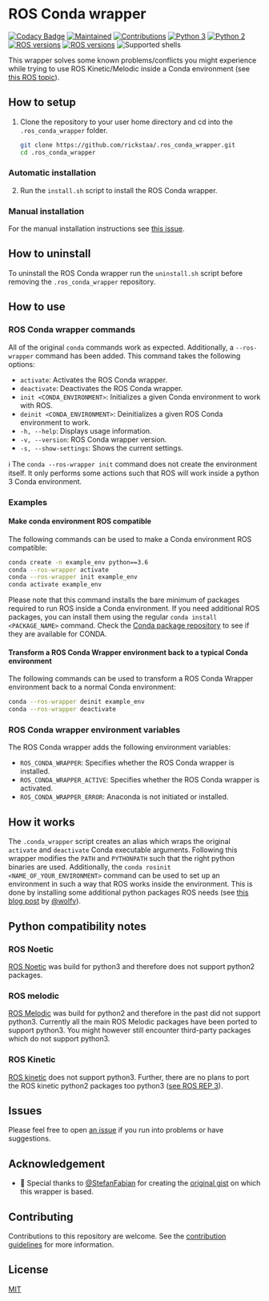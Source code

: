 # ROS Conda wrapper

[![Codacy Badge](https://app.codacy.com/project/badge/Grade/6e8ab010990d4363bfe079944bfe16e4)](https://www.codacy.com/gh/rickstaa/.ros_conda_wrapper/dashboard?utm_source=github.com&utm_medium=referral&utm_content=rickstaa/.ros_conda_wrapper&utm_campaign=Badge_Grade)
[![Maintained](https://img.shields.io/badge/Maintained%3F-yes-green)](https://github.com/rickstaa/ros_conda_wrapper/pulse)
[![Contributions](https://img.shields.io/badge/contributions-welcome-orange.svg)](contributing.md)
[![Python 3](https://img.shields.io/badge/python%203-3.7%20%7C%203.6%20%7C%203.5-green.svg)](https://www.python.org/)
[![Python 2](https://img.shields.io/badge/python%202-2.7%20%7C%202.6%20%7C%202.5-brightgreen.svg)](https://www.python.org/)
[![ROS versions](https://img.shields.io/badge/conda%20versions-all-brightgreen)](https://docs.conda.io)
[![ROS versions](https://img.shields.io/badge/ROS%20versions-Kinetic%20%7C%20Melodic%20%7C%20Noetic-brightgreen)](https://wiki.ros.org)
![Supported shells](https://img.shields.io/badge/Supported%20shells-bash-blue)

This wrapper solves some known problems/conflicts you might experience while trying to use ROS Kinetic/Melodic inside a Conda environment
(see [this ROS topic](https://answers.ros.org/question/256886/conflict-anaconda-vs-ros-catking_pkg-not-found/)).

## How to setup

1.  Clone the repository to your user home directory and cd into the `.ros_conda_wrapper` folder.

    ```bash
    git clone https://github.com/rickstaa/.ros_conda_wrapper.git
    cd .ros_conda_wrapper
    ```

### Automatic installation

2.  Run the `install.sh` script to install the ROS Conda wrapper.

### Manual installation

For the manual installation instructions see [this issue](https://github.com/rickstaa/.ros_conda_wrapper/issues/14).

## How to uninstall

To uninstall the ROS Conda wrapper run the `uninstall.sh` script before removing the `.ros_conda_wrapper` repository.

## How to use

### ROS Conda wrapper commands

All of the original `conda` commands work as expected. Additionally, a `--ros-wrapper`
command has been added. This command takes the following options:

-   `activate`: Activates the ROS Conda wrapper.
-   `deactivate`: Deactivates the ROS Conda wrapper.
-   `init <CONDA_ENVIRONMENT>`: Initializes a given Conda environment to work with ROS.
-   `deinit <CONDA_ENVIRONMENT>`: Deinitializes a given ROS Conda environment to work.
-   `-h, --help`: Displays usage information.
-   `-v, --version`: ROS Conda wrapper version.
-   `-s, --show-settings`: Shows the current settings.

:information_source: The `conda --ros-wrapper init` command does not create the environment itself. It only performs some actions such that ROS will work inside a python 3 Conda environment.

### Examples

#### Make conda environment ROS compatible

The following commands can be used to make a Conda environment ROS compatible:

```bash
conda create -n example_env python==3.6
conda --ros-wrapper activate
conda --ros-wrapper init example_env
conda activate example_env
```

Please note that this command installs the bare minimum of packages required to run ROS inside a Conda environment. If you need additional ROS packages, you can install them using the regular `conda install <PACKAGE_NAME>` command. Check the [Conda package repository](https://anaconda.org/search?q=conda-forge) to see if they are available for CONDA.

#### Transform a ROS Conda Wrapper environment back to a typical Conda environment

The following commands can be used to transform a ROS Conda Wrapper environment back to a normal Conda environment:

```bash
conda --ros-wrapper deinit example_env
conda --ros-wrapper deactivate
```

### ROS Conda wrapper environment variables

The ROS Conda wrapper adds the following environment variables:

-   `ROS_CONDA_WRAPPER`: Specifies whether the ROS Conda wrapper is installed.
-   `ROS_CONDA_WRAPPER_ACTIVE`: Specifies whether the ROS Conda wrapper is activated.
-   `ROS_CONDA_WRAPPER_ERROR`: Anaconda is not initiated or installed.

## How it works

The `.conda_wrapper` script creates an alias which wraps the original `activate` and `deactivate` Conda executable arguments. Following this wrapper modifies the `PATH` and `PYTHONPATH` such that the right python binaries are used. Additionally, the `conda rosinit <NAME_OF_YOUR_ENVIRONMENT>` command can be used to set up an environment in such a way that ROS works inside the environment. This is done by installing some additional python packages ROS needs (see [this blog post](https://medium.com/@wolfv/ros-on-conda-forge-dca6827ac4b6) by [@wolfv](https://github.com/wolfv)).

## Python compatibility notes

### ROS Noetic

[ROS Noetic](https://wiki.ros.org/noetic) was build for python3 and therefore does not support python2 packages.

### ROS melodic

[ROS Melodic](https://wiki.ros.org/melodic) was build for python2 and therefore in the past did not support python3. Currently all the main ROS Melodic packages have been ported to support python3. You might however still encounter third-party packages which do not support python3.

### ROS Kinetic

[ROS kinetic](https://wiki.ros.org/kinetic) does not support python3. Further, there are no plans to port the ROS kinetic python2 packages too python3 ([see ROS REP 3](https://www.ros.org/reps/rep-0003.html)).

## Issues

Please feel free to open [an issue](https://github.com/rickstaa/.ros_conda_wrapper/issues) if you run into problems or have suggestions.

## Acknowledgement

-   :rocket: Special thanks to [@StefanFabian](https://github.com/StefanFabian) for creating the [original gist](https://gist.github.com/StefanFabian/17fa715e783cd2be6a32cd5bbb98acd9) on which this wrapper is based.

## Contributing

Contributions to this repository are welcome. See the [contribution guidelines](contributing.md) for more information.

## License

[MIT](LICENSE)
